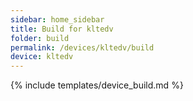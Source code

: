 ```yaml
---
sidebar: home_sidebar
title: Build for kltedv
folder: build
permalink: /devices/kltedv/build
device: kltedv
---
```

{% include templates/device_build.md %}
